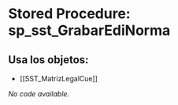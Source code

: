 # Stored Procedure: sp_sst_GrabarEdiNorma

## Usa los objetos:
- [[SST_MatrizLegalCue]]

*No code available.*
